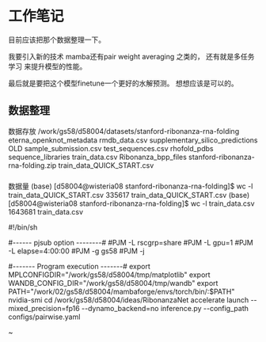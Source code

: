 # 工作笔记

目前应该把那个数据整理一下。

我要引入新的技术
mamba还有pair weight averaging
之类的，
还有就是多任务学习
来提升模型的性能。

最后就是要把这个模型finetune一个更好的水解预测。
想想应该是可以的。

## 数据整理

数据存放
/work/gs58/d58004/datasets/stanford-ribonanza-rna-folding
eterna_openknot_metadata  rmdb_data.csv                       supplementary_silico_predictions
OLD                       sample_submission.csv               test_sequences.csv
rhofold_pdbs              sequence_libraries                  train_data.csv
Ribonanza_bpp_files       stanford-ribonanza-rna-folding.zip  train_data_QUICK_START.csv

###
数据量
(base) [d58004@wisteria08 stanford-ribonanza-rna-folding]$ wc -l train_data_QUICK_START.csv
335617 train_data_QUICK_START.csv
(base) [d58004@wisteria08 stanford-ribonanza-rna-folding]$ wc -l train_data.csv 
1643681 train_data.csv

#!/bin/sh
  
#------ pjsub option --------# 
#PJM -L rscgrp=share
#PJM -L gpu=1
#PJM -L elapse=4:00:00 
#PJM -g gs58
#PJM -j


#------- Program execution -------#
export MPLCONFIGDIR="/work/gs58/d58004/tmp/matplotlib"
export WANDB_CONFIG_DIR="/work/gs58/d58004/tmp/wandb"
export PATH="/work/02/gs58/d58004/mambaforge/envs/torch/bin/:$PATH"
nvidia-smi
cd /work/gs58/d58004/ideas/RibonanzaNet
accelerate launch --mixed_precision=fp16 --dynamo_backend=no inference.py --config_path configs/pairwise.yaml

~                                                                   